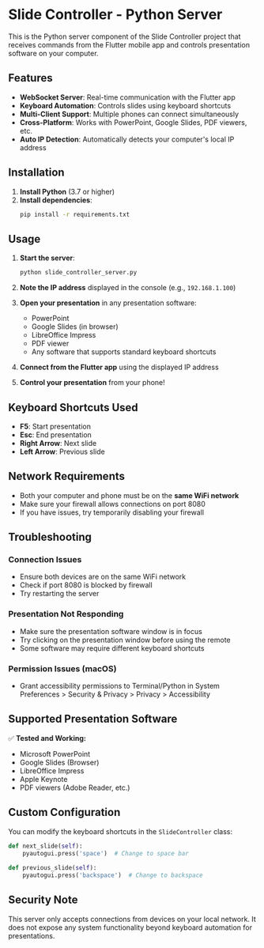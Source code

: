 # Slide Controller - Python Server

This is the Python server component of the Slide Controller project that receives commands from the Flutter mobile app and controls presentation software on your computer.

## Features

- **WebSocket Server**: Real-time communication with the Flutter app
- **Keyboard Automation**: Controls slides using keyboard shortcuts
- **Multi-Client Support**: Multiple phones can connect simultaneously
- **Cross-Platform**: Works with PowerPoint, Google Slides, PDF viewers, etc.
- **Auto IP Detection**: Automatically detects your computer's local IP address

## Installation

1. **Install Python** (3.7 or higher)
2. **Install dependencies**:
   ```bash
   pip install -r requirements.txt
   ```

## Usage

1. **Start the server**:
   ```bash
   python slide_controller_server.py
   ```

2. **Note the IP address** displayed in the console (e.g., `192.168.1.100`)

3. **Open your presentation** in any presentation software:
   - PowerPoint
   - Google Slides (in browser)
   - LibreOffice Impress
   - PDF viewer
   - Any software that supports standard keyboard shortcuts

4. **Connect from the Flutter app** using the displayed IP address

5. **Control your presentation** from your phone!

## Keyboard Shortcuts Used

- **F5**: Start presentation
- **Esc**: End presentation  
- **Right Arrow**: Next slide
- **Left Arrow**: Previous slide

## Network Requirements

- Both your computer and phone must be on the **same WiFi network**
- Make sure your firewall allows connections on port 8080
- If you have issues, try temporarily disabling your firewall

## Troubleshooting

### Connection Issues
- Ensure both devices are on the same WiFi network
- Check if port 8080 is blocked by firewall
- Try restarting the server

### Presentation Not Responding
- Make sure the presentation software window is in focus
- Try clicking on the presentation window before using the remote
- Some software may require different keyboard shortcuts

### Permission Issues (macOS)
- Grant accessibility permissions to Terminal/Python in System Preferences > Security & Privacy > Privacy > Accessibility

## Supported Presentation Software

✅ **Tested and Working:**
- Microsoft PowerPoint
- Google Slides (Browser)
- LibreOffice Impress
- Apple Keynote
- PDF viewers (Adobe Reader, etc.)

## Custom Configuration

You can modify the keyboard shortcuts in the `SlideController` class:

```python
def next_slide(self):
    pyautogui.press('space')  # Change to space bar
    
def previous_slide(self):
    pyautogui.press('backspace')  # Change to backspace
```

## Security Note

This server only accepts connections from devices on your local network. It does not expose any system functionality beyond keyboard automation for presentations.
